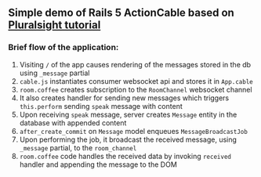 ## Simple demo of Rails 5 ActionCable based on [Pluralsight tutorial](https://www.pluralsight.com/guides/creating-a-chat-using-rails-action-cable)

### Brief flow of the application:
1. Visiting `/` of the app causes rendering of the messages stored in the db using `_message` partial
2. `cable.js` instantiates consumer websocket api and stores it in `App.cable`
3. `room.coffee` creates subscription to the `RoomChannel` websocket channel
4. It also creates handler for sending new messages which triggers `this.perform` sending `speak` message with content
5. Upon receiving `speak` message, server creates `Message` entity in the database with appended content
6. `after_create_commit` on `Message` model enqueues `MessageBroadcastJob`
7. Upon performing the job, it broadcast the received message, using `_message` partial, to the `room_channel`
8. `room.coffee` code handles the received data by invoking `received` handler and appending the message to the DOM
